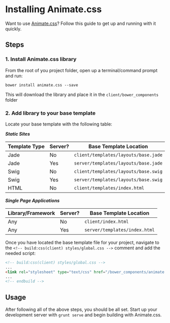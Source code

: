 # Installing Animate.css
Want to use [Animate.css](http://daneden.github.io/animate.css/)? Follow this guide to get up and running with it quickly.

## Steps

### 1. Install Animate.css library
From the root of you project folder, open up a terminal/command prompt and run:

```
bower install animate.css --save
```

This will download the library and place it in the `client/bower_components` folder

### 2. Add library to your base template

Locate your base template with the following table:

***Static Sites***

|Template Type | Server? | Base Template Location
|---------|---------------|---------
|Jade | No  | `client/templates/layouts/base.jade`
|Jade | Yes | `server/templates/layouts/base.jade`
|Swig | No |`client/templates/layouts/base.swig`
|Swig | Yes | `server/templates/layouts/base.swig`
|HTML | No | `client/templates/index.html`

***Single Page Applications***

|Library/Framework | Server? | Base Template Location
|---------|---------------|---------
|Any | No  | `client/index.html`
|Any | Yes | `server/templates/index.html`

Once you have located the base template file for your project, navigate to the `<!-- build:css(client) styles/global.css -->` comment and add the needed script:

```html
<!-- build:css(client) styles/global.css -->
...
<link rel="stylesheet" type="text/css" href="/bower_components/animate.css/animate.css">
...
<!-- endbuild -->
```

## Usage
After following all of the above steps, you should be all set. Start up your development server with `grunt serve` and begin building with Animate.css.